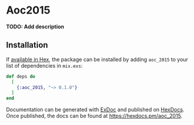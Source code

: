 # Aoc2015

**TODO: Add description**

## Installation

If [available in Hex](https://hex.pm/docs/publish), the package can be installed
by adding `aoc_2015` to your list of dependencies in `mix.exs`:

```elixir
def deps do
  [
    {:aoc_2015, "~> 0.1.0"}
  ]
end
```

Documentation can be generated with [ExDoc](https://github.com/elixir-lang/ex_doc)
and published on [HexDocs](https://hexdocs.pm). Once published, the docs can
be found at <https://hexdocs.pm/aoc_2015>.


